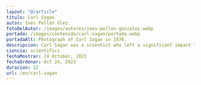 ```yaml
---
layout: "@/article"
titulo: Carl Sagan
autor: Inés Pellón Glez.
fotoDelAutor: /images/autores/ines-pellon-gonzalez.webp
portada: /images/contenido/carl-sagan/portada.webp
portadaAlt: Photograph of Carl Sagan in 1976.
descripcion: Carl Sagan was a scientist who left a significant impact through his extensive outreach efforts. Learn all about him in this article.
ciencia: scientifics
fechaMostrar: 24 October, 2023
fechaOrdenar: Oct 24, 2023
duracion: 12
url: /en/carl-sagan
---
```

